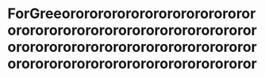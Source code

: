# ForGreeorororororororororororororororororororororororororororororororororororororororororororororororororororororororororororororororororororor
